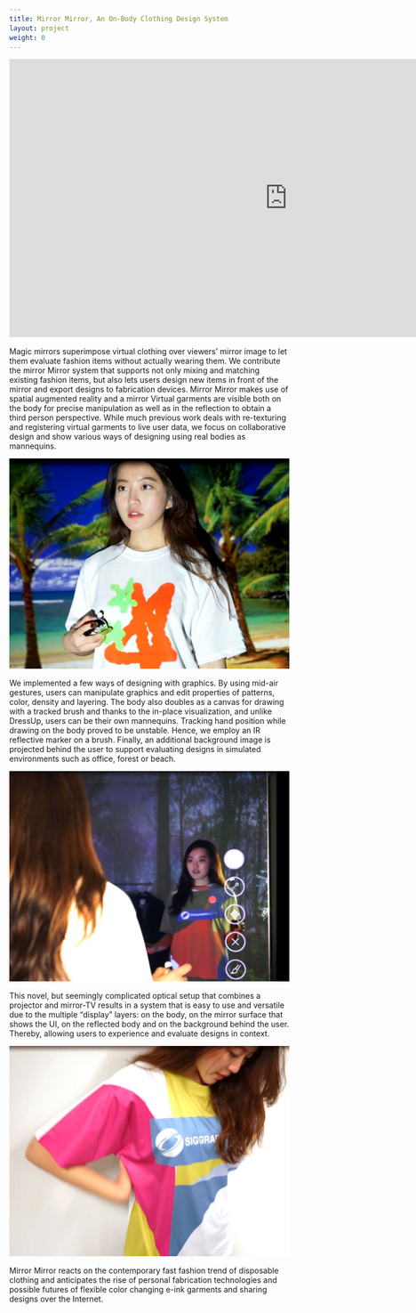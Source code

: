 ```yaml
---
title: Mirror Mirror, An On-Body Clothing Design System
layout: project
weight: 0
---
```

<iframe src="https://player.vimeo.com/video/130410404" width="1000" height="500" frameborder="0" webkitallowfullscreen mozallowfullscreen allowfullscreen></iframe>

Magic mirrors superimpose virtual clothing over viewers’ mirror image to let them evaluate fashion items without actually wearing them. We contribute the mirror Mirror system that supports not only mixing and matching existing fashion items, but also lets users design new items in front of the mirror and export designs to fabrication devices. Mirror Mirror makes use of spatial augmented reality and a mirror Virtual garments are visible both on the body for precise manipulation as well as in the reflection to obtain a third person perspective. While much previous work deals with re-texturing and registering virtual garments to live user data, we focus on collaborative design and show various ways of designing using real bodies as mannequins. 

![](<img/mirror3.jpg>)


We implemented a few ways of designing with graphics. By using mid-air gestures, users can manipulate graphics and edit properties of patterns, color, density and layering. The body also doubles as a canvas for drawing with a tracked brush and thanks to the in-place visualization, and unlike DressUp, users can be their own mannequins. Tracking hand position while drawing on the body proved to be unstable. Hence, we employ an IR reflective marker on a brush. Finally, an additional background image is projected behind the user to support evaluating designs in simulated environments such as office, forest or beach.


![](<img/mirror1.jpg>)

This novel, but seemingly complicated optical setup that combines a projector and mirror-TV results in a system that is easy to use and versatile due to the multiple “display” layers: on the body, on the mirror surface that shows the UI, on the reflected body and on the background behind the user. Thereby, allowing users to experience and evaluate designs in context.

![](<img/mirror2.jpg>)

Mirror Mirror reacts on the contemporary fast fashion trend of disposable clothing and anticipates the rise of personal fabrication technologies and possible futures of flexible color changing e-ink garments and sharing designs over the Internet.

